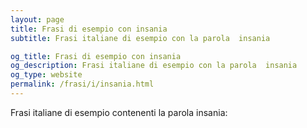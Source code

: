 ```yaml
---
layout: page
title: Frasi di esempio con insania 
subtitle: Frasi italiane di esempio con la parola  insania

og_title: Frasi di esempio con insania 
og_description: Frasi italiane di esempio con la parola  insania
og_type: website
permalink: /frasi/i/insania.html
---
```


Frasi italiane di esempio contenenti la parola insania:


